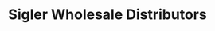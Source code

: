 ---
title: "Sigler Wholesale Distributors"
url: /mesa/sigler-wholesale-distributors/
shop: Großhandel
---